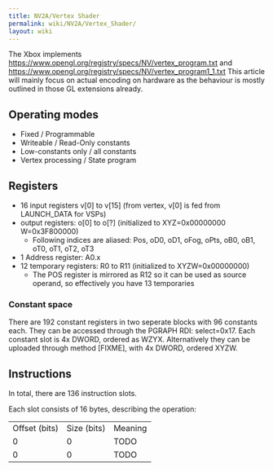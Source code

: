 ```yaml
---
title: NV2A/Vertex Shader
permalink: wiki/NV2A/Vertex_Shader/
layout: wiki
---
```


The Xbox implements
<https://www.opengl.org/registry/specs/NV/vertex_program.txt> and
<https://www.opengl.org/registry/specs/NV/vertex_program1_1.txt> This
article will mainly focus on actual encoding on hardware as the
behaviour is mostly outlined in those GL extensions already.

Operating modes
---------------

-   Fixed / Programmable
-   Writeable / Read-Only constants
-   Low-constants only / all constants
-   Vertex processing / State program

Registers
---------

-   16 input registers v\[0\] to v\[15\] (from vertex, v\[0\] is fed
    from LAUNCH\_DATA for VSPs)
-   output registers: o\[0\] to o\[?\] (initialized to XYZ=0x00000000
    W=0x3F800000)
    -   Following indices are aliased: Pos, oD0, oD1, oFog, oPts, oB0,
        oB1, oT0, oT1, oT2, oT3
-   1 Address register: A0.x
-   12 temporary registers: R0 to R11 (initialized to XYZW=0x00000000)
    -   The POS register is mirrored as R12 so it can be used as source
        operand, so effectively you have 13 temporaries

### Constant space

There are 192 constant registers in two seperate blocks with 96
constants each. They can be accessed through the PGRAPH RDI:
select=0x17. Each constant slot is 4x DWORD, ordered as WZYX.
Alternatively they can be uploaded through method \[FIXME\], with 4x
DWORD, ordered XYZW.

Instructions
------------

In total, there are 136 instruction slots.

Each slot consists of 16 bytes, describing the operation:

|               |             |         |
|---------------|-------------|---------|
| Offset (bits) | Size (bits) | Meaning |
| 0             | 0           | TODO    |
| 0             | 0           | TODO    |


